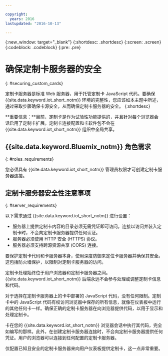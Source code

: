 ```yaml
---

copyright:
  years: 2016
lastupdated: "2016-10-13"

---
```


{:new_window: target="\_blank"}
{:shortdesc: .shortdesc}
{:screen: .screen}
{:codeblock: .codeblock}
{:pre: .pre}

# 确保定制卡服务器的安全
{: #securing_custom_cards}

定制卡服务器是标准 Web 服务器，用于托管定制卡 JavaScript 代码。要确保 {{site.data.keyword.iot_short_notm}} 环境的完整性，您应该如本主题中所述，通过采取步骤确保卡源安全，从而确保定制卡服务器的安全。
{:shortdesc}

**重要信息：**目前，定制卡是作为试验性功能提供的，并且针对每个浏览器会话启用了定制卡扩展。定制卡连接配置和卡软件包不会在 {{site.data.keyword.iot_short_notm}} 组织中全局共享。

## {{site.data.keyword.Bluemix_notm}} 角色需求
{: #roles_requirements}

您必须具有 {{site.data.keyword.iot_short_notm}} 管理员权限才可创建定制卡服务器连接。

## 定制卡服务器安全性注意事项
{: #server_requirements}

以下需求通过 {{site.data.keyword.iot_short_notm}} 进行设置：
- 服务器上提供定制卡内容的目录必须无需凭证即可访问。连接以访问并装入定制卡时，不会向定制卡服务器提供任何认证。
- 服务器必须使用 HTTP 安全 (HTTPS) 协议。
- 服务器必须支持跨源资源共享 (CORS) 连接。  

要保护定制卡代码和卡服务器本身，使用深度防御来定位卡服务器并确保其安全。这包括防火墙保护，以限制对定制卡服务器的访问。

定制卡处理始终位于用户浏览器和定制卡服务器之间。{{site.data.keyword.iot_short_notm}} 后端永远不会参与处理或调整定制卡信息和代码。

对于选择在定制卡服务器上的卡中部署的 JavaScript 代码，没有任何限制。定制卡中的 JavaScript 代码有权访问浏览器中保存的所有信息，就像在仪表板中运行的其他任何卡一样。确保正确的定制卡服务器在向浏览器提供代码，以用于显示和处理定制卡。

卡在您的 {{site.data.keyword.iot_short_notm}} 浏览器会话中执行其代码，完全如编写的那样。此外，在创建定制卡服务器连接时，不会向定制卡服务器提供任何凭证。用户的浏览器可以连接到任何配置的定制卡服务器。

仅配置已知且安全的定制卡服务器来向用户仪表板提供定制卡，这一点非常重要。   
